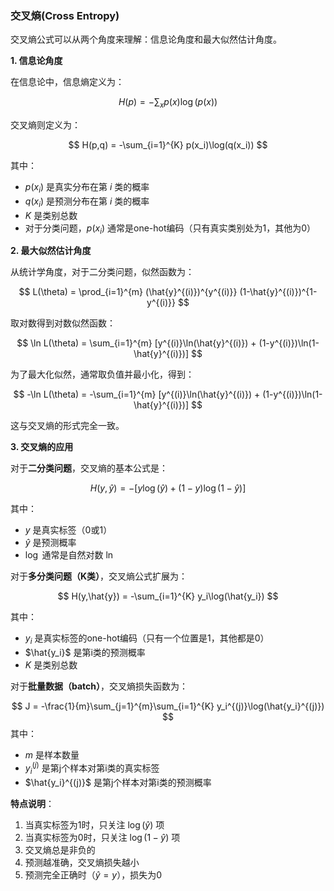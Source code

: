 ### 交叉熵(Cross Entropy)


交叉熵公式可以从两个角度来理解：信息论角度和最大似然估计角度。

**1. 信息论角度**

在信息论中，信息熵定义为：

$$
H(p) = -\sum_x p(x)\log(p(x))
$$

交叉熵则定义为：

$$
H(p,q) = -\sum_{i=1}^{K} p(x_i)\log(q(x_i))
$$

其中：
- $p(x_i)$ 是真实分布在第 $i$ 类的概率
- $q(x_i)$ 是预测分布在第 $i$ 类的概率
- $K$ 是类别总数
- 对于分类问题，$p(x_i)$ 通常是one-hot编码（只有真实类别处为1，其他为0）

**2. 最大似然估计角度**

从统计学角度，对于二分类问题，似然函数为：

$$
L(\theta) = \prod_{i=1}^{m} (\hat{y}^{(i)})^{y^{(i)}} (1-\hat{y}^{(i)})^{1-y^{(i)}}
$$

取对数得到对数似然函数：

$$
\ln L(\theta) = \sum_{i=1}^{m} [y^{(i)}\ln(\hat{y}^{(i)}) + (1-y^{(i)})\ln(1-\hat{y}^{(i)})]
$$

为了最大化似然，通常取负值并最小化，得到：

$$
-\ln L(\theta) = -\sum_{i=1}^{m} [y^{(i)}\ln(\hat{y}^{(i)}) + (1-y^{(i)})\ln(1-\hat{y}^{(i)})]
$$

这与交叉熵的形式完全一致。

**3. 交叉熵的应用**

对于**二分类问题**，交叉熵的基本公式是：

$$
H(y,\hat{y}) = -[y\log(\hat{y}) + (1-y)\log(1-\hat{y})]
$$

其中：
- $y$ 是真实标签（0或1）
- $\hat{y}$ 是预测概率
- $\log$ 通常是自然对数 $\ln$

对于**多分类问题（K类）**，交叉熵公式扩展为：

$$
H(y,\hat{y}) = -\sum_{i=1}^{K} y_i\log(\hat{y_i})
$$

其中：
- $y_i$ 是真实标签的one-hot编码（只有一个位置是1，其他都是0）
- $\hat{y_i}$ 是第i类的预测概率
- $K$ 是类别总数

对于**批量数据（batch）**，交叉熵损失函数为：

$$
J = -\frac{1}{m}\sum_{j=1}^{m}\sum_{i=1}^{K} y_i^{(j)}\log(\hat{y_i}^{(j)})
$$
其中：
- $m$ 是样本数量
- $y_i^{(j)}$ 是第j个样本对第i类的真实标签
- $\hat{y_i}^{(j)}$ 是第j个样本对第i类的预测概率

**特点说明**：
1. 当真实标签为1时，只关注 $\log(\hat{y})$ 项
2. 当真实标签为0时，只关注 $\log(1-\hat{y})$ 项
3. 交叉熵总是非负的
4. 预测越准确，交叉熵损失越小
5. 预测完全正确时（$\hat{y}=y$），损失为0
